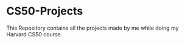 # CS50-Projects
This Repository contains all the projects made by me while doing my Harvard CS50 course.
